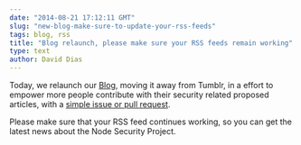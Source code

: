 ```yaml
---
date: "2014-08-21 17:12:11 GMT"
slug: "new-blog-make-sure-to-update-your-rss-feeds"
tags: blog, rss
title: "Blog relaunch, please make sure your RSS feeds remain working"
type: text
author: David Dias
---
```


Today, we relaunch our [Blog](http://blog.nodesecurity.io), moving it away from Tumblr, in a effort to empower more people contribute with their security related proposed articles, with a [simple issue or pull request](https://github.com/nodesecurity/nodesecurity-blog).

Please make sure that your RSS feed continues working, so you can get the latest news about the Node Security Project.
